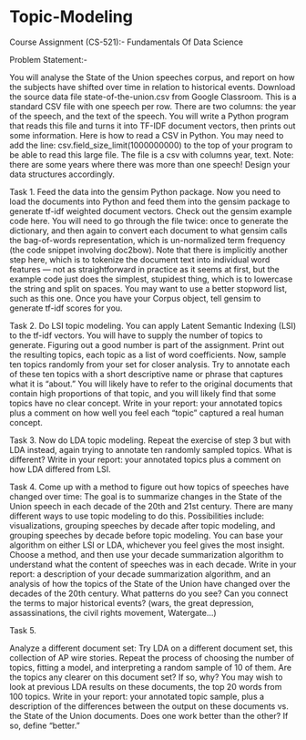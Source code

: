 # Topic-Modeling
Course Assignment (CS-521):- Fundamentals Of Data Science


Problem Statement:-

You will analyse the State of the Union speeches corpus, and
report on how the subjects have shifted over time in relation to historical events.
Download the source data file state-of-the-union.csv from Google Classroom. This is a standard CSV file with
one speech per row. There are two columns: the year of the speech, and the text of the speech. You will write
a Python program that reads this file and turns it into TF-IDF document vectors, then prints out some
information. Here is how to read a CSV in Python. You may need to add the line:
csv.field_size_limit(1000000000) to the top of your program to be able to read this large file.
The file is a csv with columns year, text. Note: there are some years where there was more than one speech!
Design your data structures accordingly.

Task 1. 
Feed the data into the gensim Python package. Now you need to load the documents into Python and
feed them into the gensim package to generate tf-idf weighted document vectors. Check out the
gensim example code here. You will need to go through the file twice: once to generate the
dictionary, and then again to convert each document to what gensim calls the bag-of-words
representation, which is un-normalized term frequency (the code snippet involving doc2bow).
Note that there is implicitly another step here, which is to tokenize the document text into individual
word features — not as straightforward in practice as it seems at first, but the example code just does
the simplest, stupidest thing, which is to lowercase the string and split on spaces. You may want to
use a better stopword list, such as this one. Once you have your Corpus object, tell gensim to
generate tf-idf scores for you.

Task 2. 
Do LSI topic modeling. You can apply Latent Semantic Indexing (LSI) to the tf-idf vectors. You will have
to supply the number of topics to generate. Figuring out a good number is part of the assignment.
Print out the resulting topics, each topic as a list of word coefficients. Now, sample ten topics
randomly from your set for closer analysis. Try to annotate each of these ten topics with a short
descriptive name or phrase that captures what it is “about.” You will likely have to refer to the original
documents that contain high proportions of that topic, and you will likely find that some topics have
no clear concept. Write in your report: your annotated topics plus a comment on how well you feel
each “topic” captured a real human concept.

Task 3. 
Now do LDA topic modeling. Repeat the exercise of step 3 but with LDA instead, again trying to
annotate ten randomly sampled topics. What is different? Write in your report: your annotated
topics plus a comment on how LDA differed from LSI.


Task 4.
Come up with a method to figure out how topics of speeches have changed over time: The goal is to
summarize changes in the State of the Union speech in each decade of the 20th and 21st century.
There are many different ways to use topic modeling to do this. Possibilities include: visualizations,
grouping speeches by decade after topic modeling, and grouping speeches by decade before topic
modeling. You can base your algorithm on either LSI or LDA, whichever you feel gives the most
insight. Choose a method, and then use your decade summarization algorithm to understand what
the content of speeches was in each decade.
Write in your report: a description of your decade summarization algorithm, and an analysis of how
the topics of the State of the Union have changed over the decades of the 20th century. What
patterns do you see? Can you connect the terms to major historical events? (wars, the great
depression, assassinations, the civil rights movement, Watergate...)


Task 5. 

Analyze a different document set: Try LDA on a different document set, this collection of AP wire
stories. Repeat the process of choosing the number of topics, fitting a model, and interpreting a
random sample of 10 of them. Are the topics any clearer on this document set? If so, why? You may
wish to look at previous LDA results on these documents, the top 20 words from 100 topics. Write in
your report: your annotated topic sample, plus a description of the differences between the output
on these documents vs. the State of the Union documents. Does one work better than the other? If
so, define “better.”
